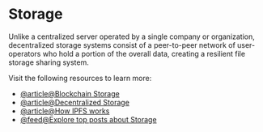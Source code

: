 # Storage

Unlike a centralized server operated by a single company or organization, decentralized storage systems consist of a peer-to-peer network of user-operators who hold a portion of the overall data, creating a resilient file storage sharing system.

Visit the following resources to learn more:

- [@article@Blockchain Storage](https://www.techtarget.com/searchstorage/definition/blockchain-storage)
- [@article@Decentralized Storage](https://ethereum.org/en/developers/docs/storage/)
- [@article@How IPFS works](https://docs.ipfs.tech/concepts/how-ipfs-works/)
- [@feed@Explore top posts about Storage](https://app.daily.dev/tags/storage?ref=roadmapsh)
